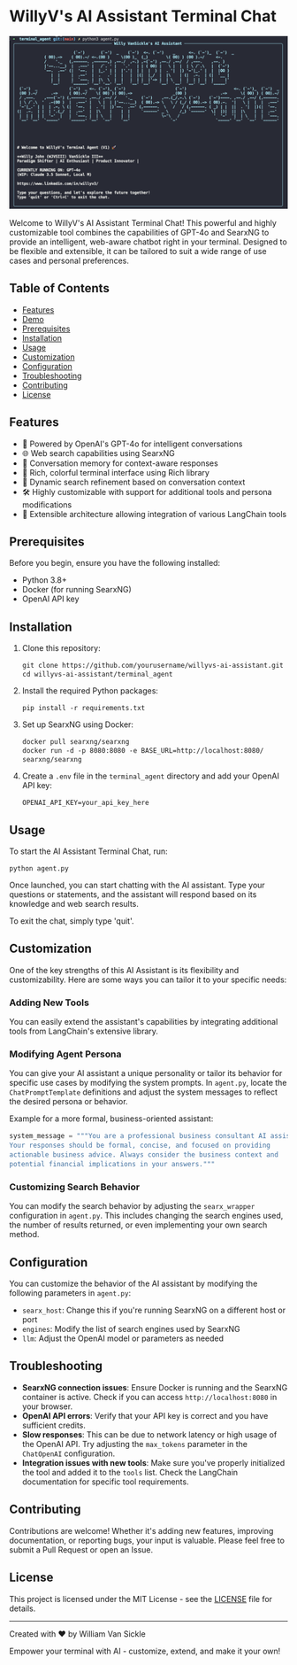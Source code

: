 # WillyV's AI Assistant Terminal Chat

![WillyV's AI Assistant](screenshot3.png)

Welcome to WillyV's AI Assistant Terminal Chat! This powerful and highly customizable tool combines the capabilities of GPT-4o and SearxNG to provide an intelligent, web-aware chatbot right in your terminal. Designed to be flexible and extensible, it can be tailored to suit a wide range of use cases and personal preferences.

## Table of Contents

- [Features](#features)
- [Demo](#demo)
- [Prerequisites](#prerequisites)
- [Installation](#installation)
- [Usage](#usage)
- [Customization](#customization)
- [Configuration](#configuration)
- [Troubleshooting](#troubleshooting)
- [Contributing](#contributing)
- [License](#license)

## Features

- 🧠 Powered by OpenAI's GPT-4o for intelligent conversations
- 🌐 Web search capabilities using SearxNG
- 💾 Conversation memory for context-aware responses
- 🎨 Rich, colorful terminal interface using Rich library
- 🔄 Dynamic search refinement based on conversation context
- 🛠️ Highly customizable with support for additional tools and persona modifications
- 🔌 Extensible architecture allowing integration of various LangChain tools


## Prerequisites

Before you begin, ensure you have the following installed:

- Python 3.8+
- Docker (for running SearxNG)
- OpenAI API key

## Installation

1. Clone this repository:
   ```
   git clone https://github.com/yourusername/willyvs-ai-assistant.git
   cd willyvs-ai-assistant/terminal_agent
   ```

2. Install the required Python packages:
   ```
   pip install -r requirements.txt
   ```

3. Set up SearxNG using Docker:
   ```
   docker pull searxng/searxng
   docker run -d -p 8080:8080 -e BASE_URL=http://localhost:8080/ searxng/searxng
   ```

4. Create a `.env` file in the `terminal_agent` directory and add your OpenAI API key:
   ```
   OPENAI_API_KEY=your_api_key_here
   ```

## Usage

To start the AI Assistant Terminal Chat, run:

```
python agent.py
```

Once launched, you can start chatting with the AI assistant. Type your questions or statements, and the assistant will respond based on its knowledge and web search results.

To exit the chat, simply type 'quit'.

## Customization

One of the key strengths of this AI Assistant is its flexibility and customizability. Here are some ways you can tailor it to your specific needs:

### Adding New Tools

You can easily extend the assistant's capabilities by integrating additional tools from LangChain's extensive library. 


### Modifying Agent Persona

You can give your AI assistant a unique personality or tailor its behavior for specific use cases by modifying the system prompts. In `agent.py`, locate the `ChatPromptTemplate` definitions and adjust the system messages to reflect the desired persona or behavior.

Example for a more formal, business-oriented assistant:
```python
system_message = """You are a professional business consultant AI assistant. 
Your responses should be formal, concise, and focused on providing 
actionable business advice. Always consider the business context and 
potential financial implications in your answers."""
```

### Customizing Search Behavior

You can modify the search behavior by adjusting the `searx_wrapper` configuration in `agent.py`. This includes changing the search engines used, the number of results returned, or even implementing your own search method.

## Configuration

You can customize the behavior of the AI assistant by modifying the following parameters in `agent.py`:

- `searx_host`: Change this if you're running SearxNG on a different host or port
- `engines`: Modify the list of search engines used by SearxNG
- `llm`: Adjust the OpenAI model or parameters as needed

## Troubleshooting

- **SearxNG connection issues**: Ensure Docker is running and the SearxNG container is active. Check if you can access `http://localhost:8080` in your browser.
- **OpenAI API errors**: Verify that your API key is correct and you have sufficient credits.
- **Slow responses**: This can be due to network latency or high usage of the OpenAI API. Try adjusting the `max_tokens` parameter in the `ChatOpenAI` configuration.
- **Integration issues with new tools**: Make sure you've properly initialized the tool and added it to the `tools` list. Check the LangChain documentation for specific tool requirements.

## Contributing

Contributions are welcome! Whether it's adding new features, improving documentation, or reporting bugs, your input is valuable. Please feel free to submit a Pull Request or open an Issue.

## License

This project is licensed under the MIT License - see the [LICENSE](LICENSE) file for details.

---

Created with ❤️ by William Van Sickle

Empower your terminal with AI - customize, extend, and make it your own!